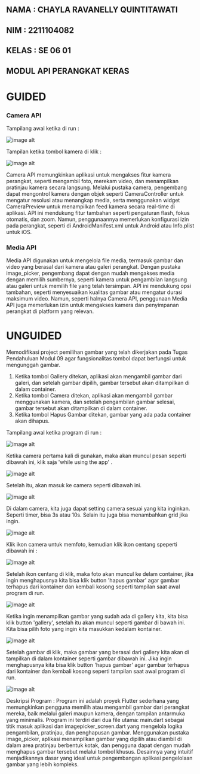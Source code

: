 ## NAMA : CHAYLA RAVANELLY QUINTITAWATI 
## NIM : 2211104082
## KELAS : SE 06 01

## MODUL API PERANGKAT KERAS 

# GUIDED
### Camera API
Tampilang awal ketika di run : 

![image alt ](<https://github.com/chaylaz/Foto_Praktikum/blob/main/pertemuan9/GUIDED/1.png>)

Tampilan ketika tombol kamera di klik : 

![image alt ](<https://github.com/chaylaz/Foto_Praktikum/blob/main/pertemuan9/GUIDED/2.png>)

Camera API memungkinkan aplikasi untuk mengakses fitur kamera perangkat, seperti mengambil foto, merekam video, dan menampilkan pratinjau kamera secara langsung. Melalui pustaka camera, pengembang dapat mengontrol kamera dengan objek seperti CameraController untuk mengatur resolusi atau menangkap media, serta menggunakan widget CameraPreview untuk menampilkan feed kamera secara real-time di aplikasi. API ini mendukung fitur tambahan seperti pengaturan flash, fokus otomatis, dan zoom. Namun, penggunaannya memerlukan konfigurasi izin pada perangkat, seperti di AndroidManifest.xml untuk Android atau Info.plist untuk iOS.

### Media API
Media API digunakan untuk mengelola file media, termasuk gambar dan video yang berasal dari kamera atau galeri perangkat. Dengan pustaka image_picker, pengembang dapat dengan mudah mengakses media dengan memilih sumbernya, seperti kamera untuk pengambilan langsung atau galeri untuk memilih file yang telah tersimpan. API ini mendukung opsi tambahan, seperti menyesuaikan kualitas gambar atau mengatur durasi maksimum video. Namun, seperti halnya Camera API, penggunaan Media API juga memerlukan izin untuk mengakses kamera dan penyimpanan perangkat di platform yang relevan.


# UNGUIDED 
Memodifikasi project pemilihan gambar yang telah dikerjakan pada Tugas 
Pendahuluan Modul 09 agar fungsionalitas tombol dapat berfungsi untuk 
mengunggah gambar. 
1. Ketika tombol Gallery ditekan, aplikasi akan mengambil gambar dari 
galeri, dan setelah gambar dipilih, gambar tersebut akan ditampilkan di 
dalam container.  
2. Ketika tombol Camera ditekan, aplikasi akan mengambil gambar 
menggunakan kamera, dan setelah pengambilan gambar selesai, 
gambar tersebut akan ditampilkan di dalam container.  
3. Ketika tombol Hapus Gambar ditekan, gambar yang ada pada container 
akan dihapus.

Tampilang awal ketika program di run : 

![image alt ](<https://github.com/chaylaz/Foto_Praktikum/blob/main/pertemuan9/UNGUIDED/1.png>)


Ketika camera pertama kali di gunakan, maka akan muncul pesan seperti dibawah ini, klik saja 'while using the app' .

![image alt ](<https://github.com/chaylaz/Foto_Praktikum/blob/main/pertemuan9/UNGUIDED/2.png>)


Setelah itu, akan masuk ke camera seperti dibawah ini.

![image alt ](<https://github.com/chaylaz/Foto_Praktikum/blob/main/pertemuan9/UNGUIDED/3.png>)


Di dalam camera, kita juga dapat setting camera sesuai yang kita inginkan. Seperti timer, bisa 3s atau 10s. Selain itu juga bisa menambahkan grid jika ingin.

![image alt ](<https://github.com/chaylaz/Foto_Praktikum/blob/main/pertemuan9/UNGUIDED/4.png>)


Klik ikon camera untuk memfoto, kemudian klik ikon centang speperti dibawah ini :

![image alt ](<https://github.com/chaylaz/Foto_Praktikum/blob/main/pertemuan9/UNGUIDED/5.png>)


Setelah ikon centang di klik, maka foto akan muncul ke delam container, jika ingin menghapusnya kita bisa klik button 'hapus gambar' agar gambar terhapus dari kontainer dan kembali kosong seperti tampilan saat awal program di run.

![image alt ](<https://github.com/chaylaz/Foto_Praktikum/blob/main/pertemuan9/UNGUIDED/6.png>)


Ketika ingin menampilkan gambar yang sudah ada di gallery kita, kita bisa klik button 'gallery', setelah itu akan muncul seperti gambar di bawah ini. Kita bisa pilih foto yang ingin kita masukkan kedalam kontainer.  

![image alt ](<https://github.com/chaylaz/Foto_Praktikum/blob/main/pertemuan9/UNGUIDED/7.png>)


Setelah gambar di klik, maka gambar yang berasal dari gallery kita akan di tampilkan di dalam kontainer seperti gambar dibawah ini. Jika ingin menghapusnya kita bisa klik button 'hapus gambar' agar gambar terhapus dari kontainer dan kembali kosong seperti tampilan saat awal program di run.

![image alt ](<https://github.com/chaylaz/Foto_Praktikum/blob/main/pertemuan9/UNGUIDED/8.png>)



Deskripsi Program : 
Program ini adalah proyek Flutter sederhana yang memungkinkan pengguna memilih atau mengambil gambar dari perangkat mereka, baik melalui galeri maupun kamera, dengan tampilan antarmuka yang minimalis. Program ini terdiri dari dua file utama: main.dart sebagai titik masuk aplikasi dan imagepicker_screen.dart yang mengelola logika pengambilan, pratinjau, dan penghapusan gambar. Menggunakan pustaka image_picker, aplikasi menampilkan gambar yang dipilih atau diambil di dalam area pratinjau berbentuk kotak, dan pengguna dapat dengan mudah menghapus gambar tersebut melalui tombol khusus. Desainnya yang intuitif menjadikannya dasar yang ideal untuk pengembangan aplikasi pengelolaan gambar yang lebih kompleks.




